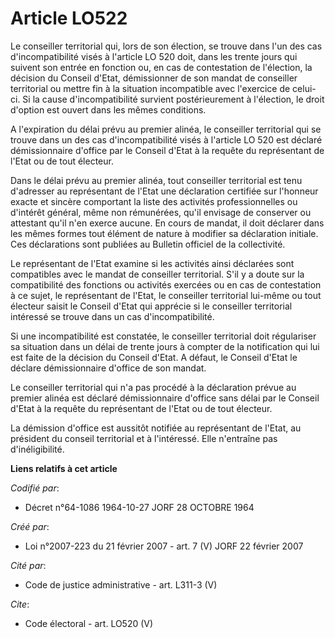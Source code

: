 # Article LO522

Le conseiller territorial qui, lors de son élection, se trouve dans l'un des cas d'incompatibilité visés à l'article LO 520
doit, dans les trente jours qui suivent son entrée en fonction ou, en cas de contestation de l'élection, la décision du
Conseil d'Etat, démissionner de son mandat de conseiller territorial ou mettre fin à la situation incompatible avec
l'exercice de celui-ci. Si la cause d'incompatibilité survient postérieurement à l'élection, le droit d'option est ouvert
dans les mêmes conditions.

A l'expiration du délai prévu au premier alinéa, le conseiller territorial qui se trouve dans un des cas d'incompatibilité
visés à l'article LO 520 est déclaré démissionnaire d'office par le Conseil d'Etat à la requête du représentant de l'Etat ou
de tout électeur.

Dans le délai prévu au premier alinéa, tout conseiller territorial est tenu d'adresser au représentant de l'Etat une
déclaration certifiée sur l'honneur exacte et sincère comportant la liste des activités professionnelles ou d'intérêt
général, même non rémunérées, qu'il envisage de conserver ou attestant qu'il n'en exerce aucune. En cours de mandat, il doit
déclarer dans les mêmes formes tout élément de nature à modifier sa déclaration initiale. Ces déclarations sont publiées au
Bulletin officiel de la collectivité.

Le représentant de l'Etat examine si les activités ainsi déclarées sont compatibles avec le mandat de conseiller territorial.
S'il y a doute sur la compatibilité des fonctions ou activités exercées ou en cas de contestation à ce sujet, le représentant
de l'Etat, le conseiller territorial lui-même ou tout électeur saisit le Conseil d'Etat qui apprécie si le conseiller
territorial intéressé se trouve dans un cas d'incompatibilité.

Si une incompatibilité est constatée, le conseiller territorial doit régulariser sa situation dans un délai de trente jours à
compter de la notification qui lui est faite de la décision du Conseil d'Etat. A défaut, le Conseil d'Etat le déclare
démissionnaire d'office de son mandat.

Le conseiller territorial qui n'a pas procédé à la déclaration prévue au premier alinéa est déclaré démissionnaire d'office
sans délai par le Conseil d'Etat à la requête du représentant de l'Etat ou de tout électeur.

La démission d'office est aussitôt notifiée au représentant de l'Etat, au président du conseil territorial et à l'intéressé.
Elle n'entraîne pas d'inéligibilité.

**Liens relatifs à cet article**

_Codifié par_:

  - Décret n°64-1086 1964-10-27 JORF 28 OCTOBRE 1964

_Créé par_:

  - Loi n°2007-223 du 21 février 2007 - art. 7 (V) JORF 22 février 2007

_Cité par_:

  - Code de justice administrative - art. L311-3 (V)

_Cite_:

  - Code électoral - art. LO520 (V)
